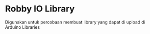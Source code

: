 # Robby IO Library
Digunakan untuk percobaan membuat library yang dapat di upload di Arduino Libraries
